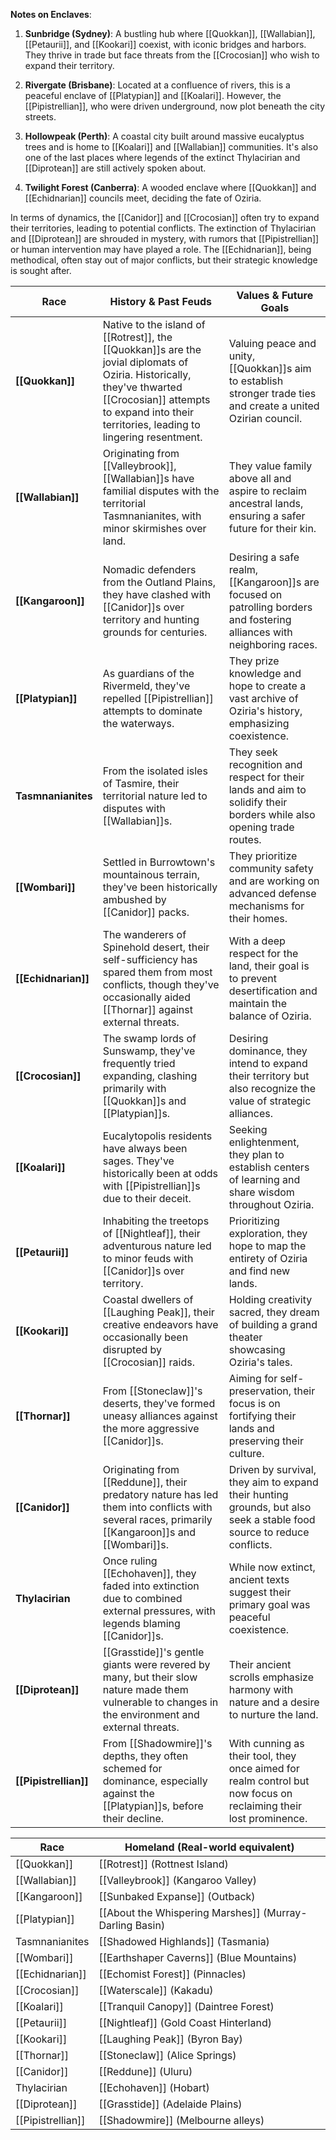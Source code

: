 
**Notes on Enclaves**:

1. **Sunbridge (Sydney)**: A bustling hub where [[Quokkan]], [[Wallabian]], [[Petaurii]], and [[Kookari]] coexist, with iconic bridges and harbors. They thrive in trade but face threats from the [[Crocosian]] who wish to expand their territory.
    
2. **Rivergate (Brisbane)**: Located at a confluence of rivers, this is a peaceful enclave of [[Platypian]] and [[Koalari]]. However, the [[Pipistrellian]], who were driven underground, now plot beneath the city streets.
    
3. **Hollowpeak (Perth)**: A coastal city built around massive eucalyptus trees and is home to [[Koalari]] and [[Wallabian]] communities. It's also one of the last places where legends of the extinct Thylacirian and [[Diprotean]] are still actively spoken about.
    
4. **Twilight Forest (Canberra)**: A wooded enclave where [[Quokkan]] and [[Echidnarian]] councils meet, deciding the fate of Oziria.
    

In terms of dynamics, the [[Canidor]] and [[Crocosian]] often try to expand their territories, leading to potential conflicts. The extinction of Thylacirian and [[Diprotean]] are shrouded in mystery, with rumors that [[Pipistrellian]] or human intervention may have played a role. The [[Echidnarian]], being methodical, often stay out of major conflicts, but their strategic knowledge is sought after.

| Race               | History & Past Feuds                                                                                                                                                                                   | Values & Future Goals                                                                                                 |
| ------------------ | ------------------------------------------------------------------------------------------------------------------------------------------------------------------------------------------------------ | --------------------------------------------------------------------------------------------------------------------- |
| **[[Quokkan]]**        | Native to the island of [[Rotrest]], the [[Quokkan]]s are the jovial diplomats of Oziria. Historically, they've thwarted [[Crocosian]] attempts to expand into their territories, leading to lingering resentment. | Valuing peace and unity, [[Quokkan]]s aim to establish stronger trade ties and create a united Ozirian council.           |
| **[[Wallabian]]**      | Originating from [[Valleybrook]], [[Wallabian]]s have familial disputes with the territorial Tasmnanianites, with minor skirmishes over land.                                                                  | They value family above all and aspire to reclaim ancestral lands, ensuring a safer future for their kin.             |
| **[[Kangaroon]]**      | Nomadic defenders from the Outland Plains, they have clashed with [[Canidor]]s over territory and hunting grounds for centuries.                                                                           | Desiring a safe realm, [[Kangaroon]]s are focused on patrolling borders and fostering alliances with neighboring races.   |
| **[[Platypian]]**      | As guardians of the Rivermeld, they've repelled [[Pipistrellian]] attempts to dominate the waterways.                                                                                                      | They prize knowledge and hope to create a vast archive of Oziria's history, emphasizing coexistence.                  |
| **Tasmnanianites** | From the isolated isles of Tasmire, their territorial nature led to disputes with [[Wallabian]]s.                                                                                                          | They seek recognition and respect for their lands and aim to solidify their borders while also opening trade routes.  |
| **[[Wombari]]**        | Settled in Burrowtown's mountainous terrain, they've been historically ambushed by [[Canidor]] packs.                                                                                                      | They prioritize community safety and are working on advanced defense mechanisms for their homes.                      |
| **[[Echidnarian]]**    | The wanderers of Spinehold desert, their self-sufficiency has spared them from most conflicts, though they've occasionally aided [[Thornar]] against external threats.                                     | With a deep respect for the land, their goal is to prevent desertification and maintain the balance of Oziria.        |
| **[[Crocosian]]**      | The swamp lords of Sunswamp, they've frequently tried expanding, clashing primarily with [[Quokkan]]s and [[Platypian]]s.                                                                                      | Desiring dominance, they intend to expand their territory but also recognize the value of strategic alliances.        |
| **[[Koalari]]**        | Eucalytopolis residents have always been sages. They've historically been at odds with [[Pipistrellian]]s due to their deceit.                                                                             | Seeking enlightenment, they plan to establish centers of learning and share wisdom throughout Oziria.                 |
| **[[Petaurii]]**       | Inhabiting the treetops of [[Nightleaf]], their adventurous nature led to minor feuds with [[Canidor]]s over territory.                                                                                        | Prioritizing exploration, they hope to map the entirety of Oziria and find new lands.                                 |
| **[[Kookari]]**        | Coastal dwellers of [[Laughing Peak]], their creative endeavors have occasionally been disrupted by [[Crocosian]] raids.                                                                                       | Holding creativity sacred, they dream of building a grand theater showcasing Oziria's tales.                          |
| **[[Thornar]]**        | From [[Stoneclaw]]'s deserts, they've formed uneasy alliances against the more aggressive [[Canidor]]s.                                                                                                        | Aiming for self-preservation, their focus is on fortifying their lands and preserving their culture.                  |
| **[[Canidor]]**        | Originating from [[Reddune]], their predatory nature has led them into conflicts with several races, primarily [[Kangaroon]]s and [[Wombari]]s.                                                                    | Driven by survival, they aim to expand their hunting grounds, but also seek a stable food source to reduce conflicts. |
| **Thylacirian**    | Once ruling [[Echohaven]], they faded into extinction due to combined external pressures, with legends blaming [[Canidor]]s.                                                                                   | While now extinct, ancient texts suggest their primary goal was peaceful coexistence.                                 |
| **[[Diprotean]]**      | [[Grasstide]]'s gentle giants were revered by many, but their slow nature made them vulnerable to changes in the environment and external threats.                                                         | Their ancient scrolls emphasize harmony with nature and a desire to nurture the land.                                 |
| **[[Pipistrellian]]**  | From [[Shadowmire]]'s depths, they often schemed for dominance, especially against the [[Platypian]]s, before their decline.                                                                                   | With cunning as their tool, they once aimed for realm control but now focus on reclaiming their lost prominence.      |


| Race           | Homeland (Real-world equivalent)          |
| -------------- | ----------------------------------------- |
| [[Quokkan]]        | [[Rotrest]] (Rottnest Island)                 |
| [[Wallabian]]      | [[Valleybrook]] (Kangaroo Valley)             |
| [[Kangaroon]]      | [[Sunbaked Expanse]] (Outback)                |
| [[Platypian]]      | [[About the Whispering Marshes]] (Murray-Darling Basin) |
| Tasmnanianites | [[Shadowed Highlands]] (Tasmania)             |
| [[Wombari]]        | [[Earthshaper Caverns]] (Blue Mountains)      |
| [[Echidnarian]]    | [[Echomist Forest]] (Pinnacles)               |
| [[Crocosian]]      | [[Waterscale]] (Kakadu)                       |
| [[Koalari]]        | [[Tranquil Canopy]] (Daintree Forest)         |
| [[Petaurii]]       | [[Nightleaf]] (Gold Coast Hinterland)         |
| [[Kookari]]        | [[Laughing Peak]] (Byron Bay)                 |
| [[Thornar]]        | [[Stoneclaw]] (Alice Springs)                 |
| [[Canidor]]        | [[Reddune]] (Uluru)                           |
| Thylacirian    | [[Echohaven]] (Hobart)                        | 
| [[Diprotean]]      | [[Grasstide]] (Adelaide Plains)               |
| [[Pipistrellian]]  | [[Shadowmire]] (Melbourne alleys)             |

